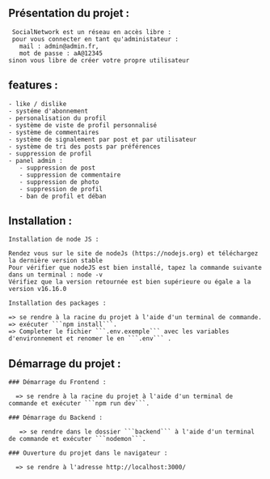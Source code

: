  ## Présentation du projet :
     SocialNetwork est un réseau en accès libre :
     pour vous connecter en tant qu'administateur : 
       mail : admin@admin.fr,
       mot de passe : aA@12345
    sinon vous libre de créer votre propre utilisateur

## features : 
    - like / dislike
    - systéme d'abonnement
    - personalisation du profil 
    - système de viste de profil personnalisé
    - système de commentaires
    - système de signalement par post et par utilisateur
    - système de tri des posts par préférences 
    - suppression de profil 
    - panel admin : 
       - suppression de post 
       - suppression de commentaire
       - suppression de photo
       - suppression de profil 
       - ban de profil et déban 
    
  ## Installation : 

    Installation de node JS :

    Rendez vous sur le site de nodeJs (https://nodejs.org) et téléchargez la dernière version stable
    Pour vérifier que nodeJS est bien installé, tapez la commande suivante dans un terminal : node -v
    Vérifiez que la version retournée est bien supérieure ou égale a la version v16.16.0

    Installation des packages : 
    
    => se rendre à la racine du projet à l'aide d'un terminal de commande.
    => exécuter ```npm install```.
    => Completer le fichier ```.env.exemple``` avec les variables d'environnement et renomer le en ```.env``` .
   
  ## Démarrage du projet :

    ### Démarrage du Frontend : 

      => se rendre à la racine du projet à l'aide d'un terminal de commande et exécuter ```npm run dev```.
     
    ### Démarrage du Backend : 

       => se rendre dans le dossier ```backend``` à l'aide d'un terminal de commande et exécuter ```nodemon```.
       
    ### Ouverture du projet dans le navigateur :
    
      => se rendre à l'adresse http://localhost:3000/ 
     
     
